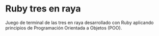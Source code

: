 # Ruby tres en raya

Juego de terminal de las tres en raya desarrollado con Ruby aplicando principios de Programación Orientada a Objetos (POO).
